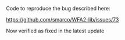 
Code to reproduce the bug described here:

https://github.com/smarco/WFA2-lib/issues/73


Now verified as fixed in the latest update
